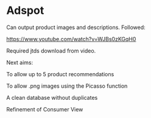 # Adspot


Can output product images and descriptions. Followed:

https://www.youtube.com/watch?v=WJBs0zKGqH0

Required jtds download from video.




Next aims:

To allow up to 5 product recommendations

To allow .png images using the Picasso function

A clean database without duplicates

Refinement of Consumer View 






 
